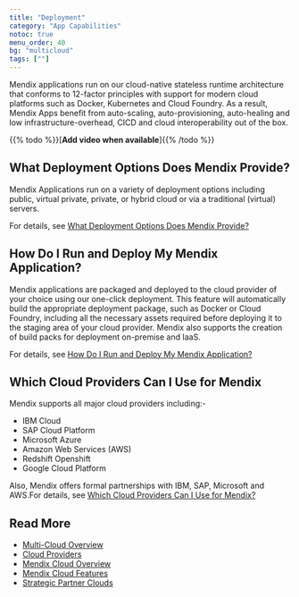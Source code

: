 ```yaml
---
title: "Deployment"
category: "App Capabilities"
notoc: true
menu_order: 40
bg: "multicloud"
tags: [""]
---
```


Mendix applications run on our cloud-native stateless runtime architecture that conforms to 12-factor principles with support for modern cloud platforms such as Docker, Kubernetes and Cloud Foundry. As a result, Mendix Apps benefit from auto-scaling, auto-provisioning, auto-healing and low infrastructure-overhead, CICD and cloud interoperability out of the box. 

{{% todo %}}[**Add video when available**]{{% /todo %}}

## What Deployment Options Does Mendix Provide?

Mendix Applications run on a variety of deployment options including public, virtual private, private, or hybrid cloud or via a traditional (virtual) servers. 

For details, see [What Deployment Options Does Mendix Provide?](multi-cloud-overview#deployment-options)

## How Do I Run and Deploy My Mendix Application?

Mendix applications are packaged and deployed to the cloud provider of your choice using our one-click deployment. This feature will automatically build the appropriate deployment package, such as Docker or Cloud Foundry, including all the necessary assets required before deploying it to the staging area of your cloud provider. Mendix also supports the creation of build packs for deployment on-premise and IaaS.

For details, see [How Do I Run and Deploy My Mendix Application?](multi-cloud-overview#run-deploy)

## Which Cloud Providers Can I Use for Mendix

Mendix supports all major cloud providers including:-

* IBM Cloud 
* SAP Cloud Platform 
* Microsoft Azure
* Amazon Web Services (AWS)
* Redshift Openshift
* Google Cloud Platform

Also, Mendix offers formal partnerships with IBM, SAP, Microsoft and AWS.For details, see [Which Cloud Providers Can I Use for Mendix?](cloud-providers#which-cloud)

## Read More

* [Multi-Cloud Overview](multi-cloud-overview)
* [Cloud Providers](cloud-providers)
* [Mendix Cloud Overview](mendix-cloud-overview)
* [Mendix Cloud Features](mendix-cloud-features)
* [Strategic Partner Clouds](strategic-partner-cloud)
